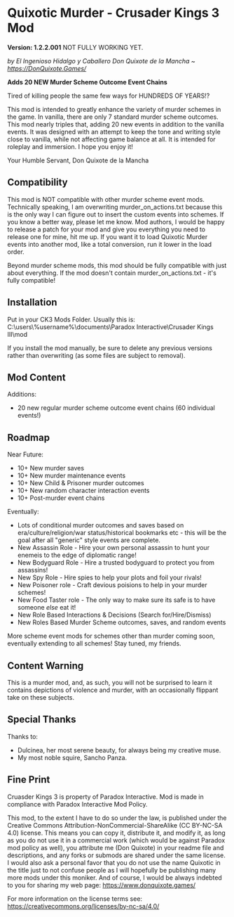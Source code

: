 # Quixotic Murder - Crusader Kings 3 Mod
**Version: 1.2.2.001**
NOT FULLY WORKING YET.

*by El Ingenioso Hidalgo y Caballero Don Quixote de la Mancha ~ https://DonQuixote.Games/*

**Adds 20 NEW Murder Scheme Outcome Event Chains**

Tired of killing people the same few ways for HUNDREDS OF YEARS!?

This mod is intended to greatly enhance the variety of murder schemes in the game. In vanilla, there are only 7 standard murder scheme outcomes. This mod nearly triples that, adding 20 new events in addition to the vanilla events. It was designed with an attempt to keep the tone and writing style close to vanilla, while not affecting game balance at all. It is intended for roleplay and immersion. I hope you enjoy it!

Your Humble Servant,
Don Quixote de la Mancha

## Compatibility
This mod is NOT compatible with other murder scheme event mods. Technically speaking, I am overwriting murder_on_actions.txt because this is the only way I can figure out to insert the custom events into schemes. If you know a better way, please let me know. Mod authors, I would be happy to release a patch for your mod and give you everything you need to release one for mine, hit me up. If you want it to load Quixotic Murder events into another mod, like a total conversion, run it lower in the load order.

Beyond murder scheme mods, this mod should be fully compatible with just about everything. If the mod doesn't contain murder_on_actions.txt - it's fully compatible!

## Installation
Put in your CK3 Mods Folder. Usually this is:
C:\users\\%username%\documents\Paradox Interactive\Crusader Kings III\mod

If you install the mod manually, be sure to delete any previous versions rather than overwriting (as some files are subject to removal).

## Mod Content
Additions:
* 20 new regular murder scheme outcome event chains (60 individual events!)

## Roadmap
Near Future:
* 10+ New murder saves
* 10+ New murder maintenance events
* 10+ New Child & Prisoner murder outcomes
* 10+ New random character interaction events
* 10+ Post-murder event chains

Eventually:
* Lots of conditional murder outcomes and saves based on era/culture/religion/war status/historical bookmarks etc - this will be the goal after all "generic" style events are complete.
* New Assassin Role - Hire your own personal assassin to hunt your enemeis to the edge of diplomatic range!
* New Bodyguard Role - Hire a trusted bodyguard to protect you from assassins!
* New Spy Role - Hire spies to help your plots and foil your rivals!
* New Poisoner role - Craft devious poisions to help in your murder schemes!
* New Food Taster role - The only way to make sure its safe is to have someone *else* eat it!
* New Role Based Interactions & Decisions (Search for/Hire/Dismiss)
* New Roles Based Murder Scheme outcomes, saves, and random events

More scheme event mods for schemes other than murder coming soon, eventually extending to all schemes! Stay tuned, my friends.

## Content Warning
This is a murder mod, and, as such, you will not be surprised to learn it contains depictions of violence and murder, with an occasionally flippant take on these subjects.

## Special Thanks
Thanks to:
* Dulcinea, her most serene beauty, for always being my creative muse.
* My most noble squire, Sancho Panza.

## Fine Print
Cruasder Kings 3 is property of Paradox Interactive. Mod is made in compliance with Paradox Interactive Mod Policy.

This mod, to the extent I have to do so under the law, is published under the Creative Commons Attribution-NonCommercial-ShareAlike (CC BY-NC-SA 4.0) license. This means you can copy it, distribute it, and modify it, as long as you do not use it in a commercial work (which would be against Paradox mod policy as well), you attribute me (Don Quixote) in your readme file and descriptions, and any forks or submods are shared under the same license. I would also ask a personal favor that you do not use the name Quixotic in the title just to not confuse people as I will hopefully be publishing many more mods under this moniker. And of course, I would be always indebted to you for sharing my web page: https://www.donquixote.games/

For more information on the license terms see:
https://creativecommons.org/licenses/by-nc-sa/4.0/
